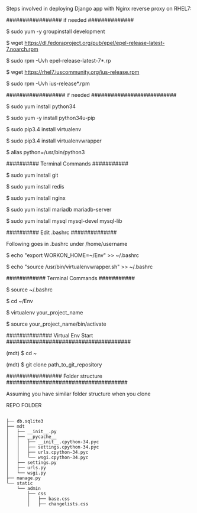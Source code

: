 Steps involved in deploying Django app with Nginx reverse proxy on RHEL7:

################# if needed ##############

$ sudo yum -y groupinstall development

$ wget https://dl.fedoraproject.org/pub/epel/epel-release-latest-7.noarch.rpm

$ sudo rpm -Uvh epel-release-latest-7*.rp

$ wget https://rhel7.iuscommunity.org/ius-release.rpm

$ sudo rpm -Uvh ius-release*.rpm

################## if needed ##########################

$ sudo yum install python34

$ sudo yum -y install python34u-pip

$ sudo pip3.4 install virtualenv

$ sudo pip3.4 install virtualenvwrapper

$ alias python=/usr/bin/python3

########## Terminal Commands ###########

$ sudo yum install git

$ sudo yum install redis

$ sudo yum install nginx

$ sudo yum install mariadb mariadb-server

$ sudo yum install mysql mysql-devel mysql-lib

########## Edit .bashrc ##############

Following goes in .bashrc under /home/username

$ echo "export WORKON_HOME=~/Env" >> ~/.bashrc

$ echo "source /usr/bin/virtualenvwrapper.sh" >> ~/.bashrc

############ Terminal Commands ###########

$ source ~/.bashrc

$ cd ~/Env

$ virtualenv your_project_name

$ source your_project_name/bin/activate

############## Virtual Env Start ######################################

(mdt) $ cd ~

(mdt) $ git clone path_to_git_repository

################# Folder structure #####################################

Assuming you have similar folder structure when you clone

REPO FOLDER

```

├── db.sqlite3
├── mdt
│   ├── __init__.py
│   ├── __pycache__
│   │   ├── __init__.cpython-34.pyc
│   │   ├── settings.cpython-34.pyc
│   │   ├── urls.cpython-34.pyc
│   │   └── wsgi.cpython-34.pyc
│   ├── settings.py
│   ├── urls.py
│   └── wsgi.py
├── manage.py
└── static
    └── admin
        ├── css
        │   ├── base.css
        │   ├── changelists.css

```
